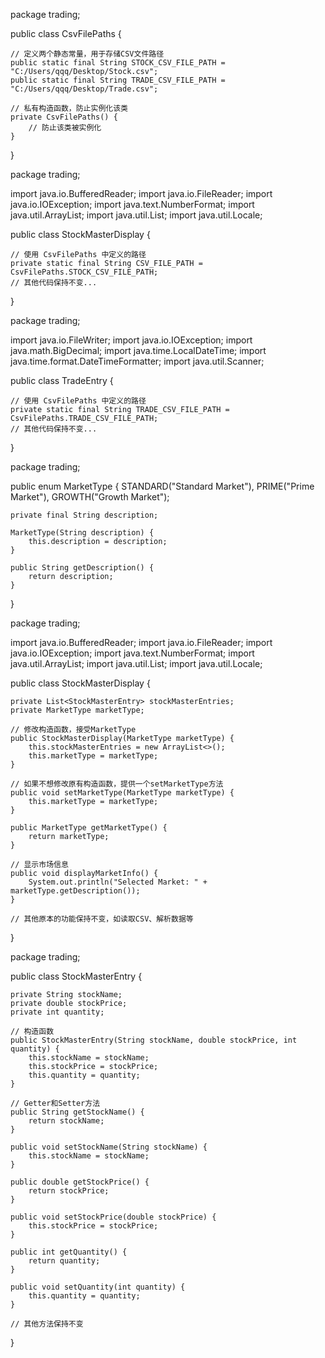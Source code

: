 package trading;

public class CsvFilePaths {

    // 定义两个静态常量，用于存储CSV文件路径
    public static final String STOCK_CSV_FILE_PATH = "C:/Users/qqq/Desktop/Stock.csv";
    public static final String TRADE_CSV_FILE_PATH = "C:/Users/qqq/Desktop/Trade.csv";

    // 私有构造函数，防止实例化该类
    private CsvFilePaths() {
        // 防止该类被实例化
    }
}

package trading;

import java.io.BufferedReader;
import java.io.FileReader;
import java.io.IOException;
import java.text.NumberFormat;
import java.util.ArrayList;
import java.util.List;
import java.util.Locale;

public class StockMasterDisplay {

    // 使用 CsvFilePaths 中定义的路径
    private static final String CSV_FILE_PATH = CsvFilePaths.STOCK_CSV_FILE_PATH;
    // 其他代码保持不变...
}

package trading;

import java.io.FileWriter;
import java.io.IOException;
import java.math.BigDecimal;
import java.time.LocalDateTime;
import java.time.format.DateTimeFormatter;
import java.util.Scanner;

public class TradeEntry {

    // 使用 CsvFilePaths 中定义的路径
    private static final String TRADE_CSV_FILE_PATH = CsvFilePaths.TRADE_CSV_FILE_PATH;
    // 其他代码保持不变...
}

package trading;

public enum MarketType {
    STANDARD("Standard Market"),
    PRIME("Prime Market"),
    GROWTH("Growth Market");

    private final String description;

    MarketType(String description) {
        this.description = description;
    }

    public String getDescription() {
        return description;
    }
}

package trading;

import java.io.BufferedReader;
import java.io.FileReader;
import java.io.IOException;
import java.text.NumberFormat;
import java.util.ArrayList;
import java.util.List;
import java.util.Locale;

public class StockMasterDisplay {

    private List<StockMasterEntry> stockMasterEntries;
    private MarketType marketType;

    // 修改构造函数，接受MarketType
    public StockMasterDisplay(MarketType marketType) {
        this.stockMasterEntries = new ArrayList<>();
        this.marketType = marketType;
    }

    // 如果不想修改原有构造函数，提供一个setMarketType方法
    public void setMarketType(MarketType marketType) {
        this.marketType = marketType;
    }

    public MarketType getMarketType() {
        return marketType;
    }

    // 显示市场信息
    public void displayMarketInfo() {
        System.out.println("Selected Market: " + marketType.getDescription());
    }

    // 其他原本的功能保持不变，如读取CSV、解析数据等
}

package trading;

public class StockMasterEntry {

    private String stockName;
    private double stockPrice;
    private int quantity;

    // 构造函数
    public StockMasterEntry(String stockName, double stockPrice, int quantity) {
        this.stockName = stockName;
        this.stockPrice = stockPrice;
        this.quantity = quantity;
    }

    // Getter和Setter方法
    public String getStockName() {
        return stockName;
    }

    public void setStockName(String stockName) {
        this.stockName = stockName;
    }

    public double getStockPrice() {
        return stockPrice;
    }

    public void setStockPrice(double stockPrice) {
        this.stockPrice = stockPrice;
    }

    public int getQuantity() {
        return quantity;
    }

    public void setQuantity(int quantity) {
        this.quantity = quantity;
    }

    // 其他方法保持不变
}
